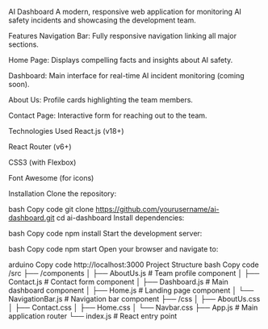 AI Dashboard
A modern, responsive web application for monitoring AI safety incidents and showcasing the development team.

Features
Navigation Bar: Fully responsive navigation linking all major sections.

Home Page: Displays compelling facts and insights about AI safety.

Dashboard: Main interface for real-time AI incident monitoring (coming soon).

About Us: Profile cards highlighting the team members.

Contact Page: Interactive form for reaching out to the team.

Technologies Used
React.js (v18+)

React Router (v6+)

CSS3 (with Flexbox)

Font Awesome (for icons)

Installation
Clone the repository:

bash
Copy code
git clone https://github.com/yourusername/ai-dashboard.git
cd ai-dashboard
Install dependencies:

bash
Copy code
npm install
Start the development server:

bash
Copy code
npm start
Open your browser and navigate to:

arduino
Copy code
http://localhost:3000
Project Structure
bash
Copy code
/src
├── /components
│ ├── AboutUs.js # Team profile component
│ ├── Contact.js # Contact form component
│ ├── Dashboard.js # Main dashboard component
│ ├── Home.js # Landing page component
│ └── NavigationBar.js # Navigation bar component
├── /css
│ ├── AboutUs.css
│ ├── Contact.css
│ ├── Home.css
│ └── Navbar.css
├── App.js # Main application router
└── index.js # React entry point
